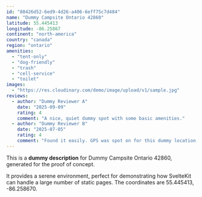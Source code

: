 ```yaml
---
id: "80426d52-6ed9-4d26-a406-6eff75c7d484"
name: "Dummy Campsite Ontario 42860"
latitude: 55.445413
longitude: -86.25867
continent: "north-america"
country: "canada"
region: "ontario"
amenities:
  - "tent-only"
  - "dog-friendly"
  - "trash"
  - "cell-service"
  - "toilet"
images:
  - "https://res.cloudinary.com/demo/image/upload/v1/sample.jpg"
reviews:
  - author: "Dummy Reviewer A"
    date: "2025-09-09"
    rating: 4
    comment: "A nice, quiet dummy spot with some basic amenities."
  - author: "Dummy Reviewer B"
    date: "2025-07-05"
    rating: 4
    comment: "Found it easily. GPS was spot on for this dummy location."
---
```


This is a **dummy description** for Dummy Campsite Ontario 42860, generated for the proof of concept.

It provides a serene environment, perfect for demonstrating how SvelteKit can handle a large number of static pages. The coordinates are 55.445413, -86.258670.
